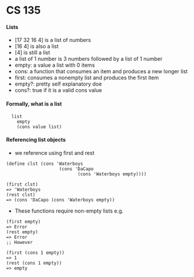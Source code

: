 # CS 135
#### Lists
  * [17 32 16 4] is a list of numbers
  * [16 4] is also a list
  * [4] is still a list
  * a list of 1 number is 3 numbers followed by a list of 1 number
  * empty: a value a list with 0 items
  * cons: a function that consumes an item and produces a new longer list
  * first: consumes a nonempty list and produces the first item
  * empty?: pretty self explanatory doe
  * cons?: true if it is a valid cons value

#### Formally, what is a list
  ```racket
    list
      empty
      (cons value list)
  ```

#### Referencing list objects
  * we reference using first and rest
```racket
(define clst (cons 'Waterboys
                    (cons 'DaCapo
                           (cons 'Waterboys empty))))

(first clst)
=> 'Waterboys
(rest clst)
=> (cons 'DaCapo (cons 'Waterboys empty))
```
  * These functions require non-empty lists e.g.

```racket
(first empty)
=> Error
(rest empty)
=> Error
;; However

(first (cons 1 empty))
=> 1
(rest (cons 1 empty))
=> empty
```
